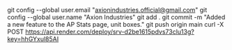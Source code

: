 git config --global user.email "axionindustries.official@gmail.com"
git config --global user.name "Axion Industries"
git add .
git commit -m "Added a new feature to the AP Stats page, unit boxes."
git push origin main
curl -X POST https://api.render.com/deploy/srv-d2be1615pdvs73clu13g?key=hhGYxul85AI